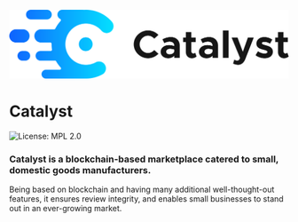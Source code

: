 ![Catalyst logo](logotype_inline.png)
# Catalyst
![License: MPL 2.0](https://img.shields.io/badge/License-MPL%202.0-brightgreen.svg)

### Catalyst is a blockchain-based marketplace catered to small, domestic goods manufacturers.

Being based on blockchain and having many additional well-thought-out features, it ensures review integrity, and enables small businesses to stand out in an ever-growing market.

